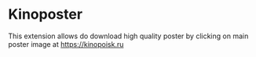 # Kinoposter

This extension allows do download high quality poster by clicking on main poster image at https://kinopoisk.ru

